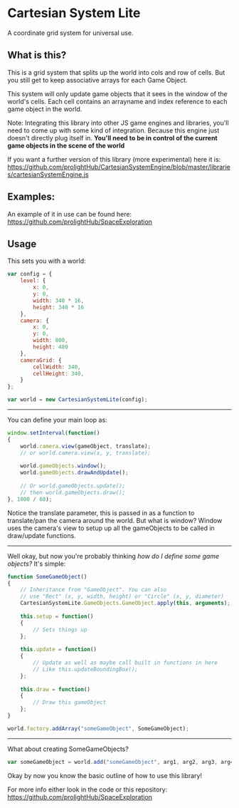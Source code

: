 # Cartesian System Lite

A coordinate grid system for universal use.

## What is this?
This is a grid system that splits up the world into cols and row of cells.
But you still get to keep associative arrays for each Game Object.

This system will only update game objects that it sees in the window of the world's cells.
Each cell contains an arrayname and index reference to each game object in the world.

Note: Integrating this library into other JS game engines and libraries, you'll need 
to come up with some kind of integration. Because this engine just doesn't directly plug 
itself in. **You'll need to be in control of the current game objects in the scene of the world**

If you want a further version of this library (more experimental) here it is:
https://github.com/prolightHub/CartesianSystemEngine/blob/master/libraries/cartesianSystemEngine.js

## Examples:

An example of it in use can be found here:
https://github.com/prolightHub/SpaceExploration

## Usage

This sets you with a world:
```js
var config = {
    level: {
        x: 0,
        y: 0,
        width: 340 * 16,
        height: 340 * 16
    },
    camera: {
        x: 0,
        y: 0,
        width: 800,
        height: 480
    },
    cameraGrid: {
        cellWidth: 340,
        cellHeight: 340,
    }
};

var world = new CartesianSystemLite(config);
```
----
You can define your main loop as:

```js
window.setInterval(function()
{
    world.camera.view(gameObject, translate); 
    // or world.camera.view(x, y, translate);
    
    world.gameObjects.window();
    world.gameObjects.drawAndUpdate();
    
    // Or world.gameObjects.update();
    // then world.gameObjects.draw();
}, 1000 / 60);

```
Notice the translate parameter, this is passed in as a function to
translate/pan the camera around the world.
But what is window?
Window uses the camera's view to setup up all the gameObjects to be called in draw/update functions.

---
Well okay, but now you're probably thinking *how do I define some game objects?*
It's simple:

```js
function SomeGameObject()
{
    // Inheritance from "GameObject". You can also
    // use "Rect" (x, y, width, height) or "Circle" (x, y, diameter)
    CartesianSystemLite.GameObjects.GameObject.apply(this, arguments);
    
    this.setup = function() 
    {
        // Sets things up
    };
    
    this.update = function()
    {
        // Update as well as maybe call built in functions in here
        // Like this.updateBoundingBox();
    };
    
    this.draw = function()
    {
        // Draw this gameObject
    };
}

world.factory.addArray("someGameObject", SomeGameObject);
```
---

What about creating SomeGameObjects?

```js
var someGameObject = world.add("someGameObject", arg1, arg2, arg3, arg4);
```

Okay by now you know the basic outline of how to use this library!

For more info either look in the code or this repository:
https://github.com/prolightHub/SpaceExploration
